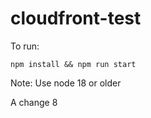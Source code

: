 # cloudfront-test

To run:

```shell
npm install && npm run start
```

Note: Use node 18 or older

A change 8